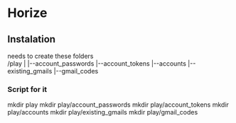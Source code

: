 # Horize

## Instalation

needs to create these folders<br>
/play
|
|--account_passwords
|--account_tokens
|--accounts
|--existing_gmails
|--gmail_codes

### Script for it
mkdir play
mkdir play/account_passwords
mkdir play/account_tokens
mkdir play/accounts
mkdir play/existing_gmails
mkdir play/gmail_codes
